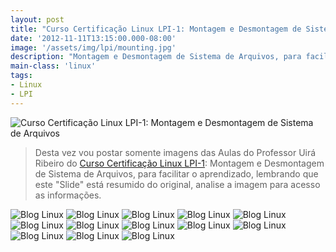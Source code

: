 ```yaml
---
layout: post
title: "Curso Certificação Linux LPI-1: Montagem e Desmontagem de Sistema de Arquivos"
date: '2012-11-11T13:15:00.000-08:00'
image: '/assets/img/lpi/mounting.jpg'
description: "Montagem e Desmontagem de Sistema de Arquivos, para facilitar o aprendizado"
main-class: 'linux'
tags:
- Linux
- LPI
---
```


![Curso Certificação Linux LPI-1: Montagem e Desmontagem de Sistema de Arquivos](/assets/img/lpi/mounting.jpg "Curso Certificação Linux LPI-1: Montagem e Desmontagem de Sistema de Arquivos")

> Desta vez vou postar somente imagens das Aulas do Professor Uirá Ribeiro do [Curso Certificação Linux LPI-1](http://terminalroot.com.br): Montagem e Desmontagem de Sistema de Arquivos, para facilitar o aprendizado, lembrando que este "Slide" está resumido do original, analise a imagem para acesso as informações.

![Blog Linux](/assets/img/lpi/dirmount/Captura_de_tela.jpg "Blog Linux")
![Blog Linux](/assets/img/lpi/dirmount/Captura_de_tela-1.jpg "Blog Linux")
![Blog Linux](/assets/img/lpi/dirmount/Captura_de_tela-2.jpg "Blog Linux")
![Blog Linux](/assets/img/lpi/dirmount/Captura_de_tela-3.jpg "Blog Linux")
![Blog Linux](/assets/img/lpi/dirmount/Captura_de_tela-4.jpg "Blog Linux")
![Blog Linux](/assets/img/lpi/dirmount/Captura_de_tela-5.jpg "Blog Linux")
![Blog Linux](/assets/img/lpi/dirmount/Captura_de_tela-6.jpg "Blog Linux")
![Blog Linux](/assets/img/lpi/dirmount/Captura_de_tela-7.jpg "Blog Linux")
![Blog Linux](/assets/img/lpi/dirmount/Captura_de_tela-8.jpg "Blog Linux")
![Blog Linux](/assets/img/lpi/dirmount/Captura_de_tela-9.jpg "Blog Linux")
![Blog Linux](/assets/img/lpi/dirmount/Captura_de_tela-10.jpg "Blog Linux")
![Blog Linux](/assets/img/lpi/dirmount/Captura_de_tela-11.jpg "Blog Linux")
![Blog Linux](/assets/img/lpi/dirmount/Captura_de_tela-12.jpg "Blog Linux")

<script async src="https://pagead2.googlesyndication.com/pagead/js/adsbygoogle.js"></script>

<!-- Informat -->
<ins class="adsbygoogle"
 style="display:block"
 data-ad-client="ca-pub-2838251107855362"
 data-ad-slot="2327980059"
 data-ad-format="auto"
 data-full-width-responsive="true"></ins>

<script>
(adsbygoogle = window.adsbygoogle || []).push({});
</script>

